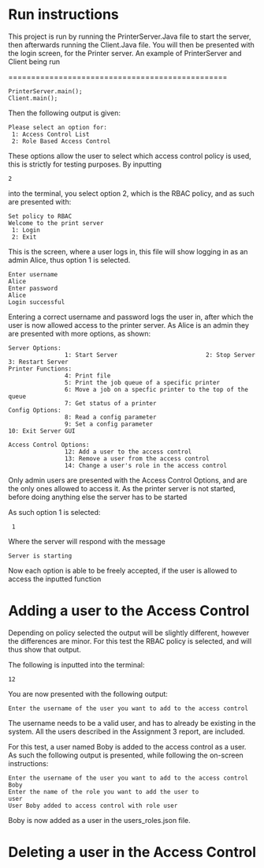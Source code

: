 Run instructions
================

This project is run by running the PrinterServer.Java file to start the server,
then afterwards running the Client.Java file. You will then be presented with the
login screen, for the Printer server.
An example of PrinterServer and Client being run

================================================
```
PrinterServer.main();
Client.main();
```
Then the following output is given:
```
Please select an option for: 
 1: Access Control List 
 2: Role Based Access Control
 ```
These options allow the user to select which access control policy is used,
this is strictly for testing purposes.
By inputting
```
2
```
into the terminal, you select option 2, which is the RBAC policy, and as such
are presented with:
```
Set policy to RBAC
Welcome to the print server 
 1: Login 
 2: Exit
 ```
 This is the screen, where a user logs in, this file will show logging in as
 an admin Alice, thus option 1 is selected.
 ```
Enter username
Alice
Enter password
Alice
Login successful
 ```
Entering a correct username and password logs the user in, after which the user
is now allowed access to the printer server.
As Alice is an admin they are presented with more options, as shown:
 ```
 Server Options: 
                 1: Start Server                         2: Stop Server                          3: Restart Server
Printer Functions:
                 4: Print file
                 5: Print the job queue of a specific printer
                 6: Move a job on a specfic printer to the top of the queue
                 7: Get status of a printer
 Config Options:
                 8: Read a config parameter
                 9: Set a config parameter
10: Exit Server GUI

Access Control Options:
                 12: Add a user to the access control
                 13: Remove a user from the access control
                 14: Change a user's role in the access control
 ```
 Only admin users are presented with the Access Control Options, and are the only
 ones allowed to access it.
 As the printer server is not started, before doing anything else the server has to be started
 
 As such option 1 is selected:
 ```
  1
 ```
 Where the server will respond with the message 
 ```
 Server is starting
 ```
Now each option is able to be freely accepted, if the user is allowed to access the inputted function

Adding a user to the Access Control
===================================
Depending on policy selected the output will be slightly different, however the differences are minor.
For this test the RBAC policy is selected, and will thus show that output.

The following is inputted into the terminal:
```
12
```
You are now presented with the following output:
```
Enter the username of the user you want to add to the access control
```
The username needs to be a valid user, and has to already be existing in the system. All the users 
described in the Assignment 3 report, are included.

For this test, a user named Boby is added to the access control as a user.
As such the following output is presented, while following the on-screen instructions:
```
Enter the username of the user you want to add to the access control
Boby
Enter the name of the role you want to add the user to
user
User Boby added to access control with role user
```
Boby is now added as a user in the users_roles.json file.

Deleting a user in the Access Control
=====================================



